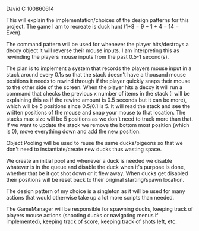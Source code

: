David C 100860614

This will explain the implementation/choices of the design patterns for this project.
The game I am to recreate is duck hunt (1+8 = 9 + 1 + 4 = 14 = Even).

The command pattern will be used for whenever the player hits/destroys a decoy object it will reverse their mouse inputs. I am interpreting this as rewinding the players mouse inputs from the past 0.5-1 second(s).

The plan is to implement a system that records the players mouse input in a stack around every 0.1s so that the stack doesn't have a thousand mouse positions it needs to rewind through if the player quickly snaps their mouse to the other side of the screen. When the player hits a decoy it will run a command that checks the previous x number of items in the stack (I will be explaining this as if the rewind amount is 0.5 seconds but it can be more), which will be 5 positions since 0.5/0.1 is 5. It will read the stack and see the written positions of the mouse and snap your mouse to that location. The stacks max size will be 5 positions as we don't need to track more than that. If we want to update the stack we remove the bottom most position (which is 0), move everything down and add the new position.

Object Pooling will be used to reuse the same ducks/pigeons so that we don't need to instantiate/create new ducks thus wasting space.

We create an initial pool and whenever a duck is needed we disable whatever is in the queue and disable the duck when it's purpose is done, whether that be it got shot down or it flew away. When ducks get disabled their positions will be reset back to their original starting/spawn location. 

The design pattern of my choice is a singleton as it will be used for many actions that would otherwise take up a lot more scripts than needed. 

The GameManager will be responsible for spawning ducks, keeping track of players mouse actions (shooting ducks or navigating menus if implemented), keeping track of score, keeping track of shots left, etc.
